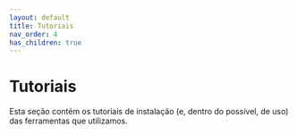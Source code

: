 ```yaml
---
layout: default
title: Tutoriais
nav_order: 4
has_children: true
---
```


# Tutoriais
Esta seção contém os tutoriais de instalação (e, dentro do possível, de uso) das ferramentas que utilizamos.